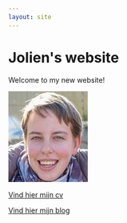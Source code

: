 ```yaml
---
layout: site
---
```

# Jolien's website 
Welcome to my new website!

![alt text](/images/ik.jpg)

[Vind hier mijn cv](/cv.md)

[Vind hier mijn blog](/blog/posts/2016.md)
